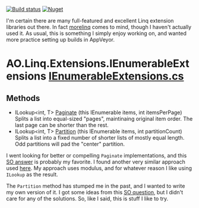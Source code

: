 [![Build status](https://ci.appveyor.com/api/projects/status/j93j0km26ty53d34?svg=true)](https://ci.appveyor.com/project/adamosoftware/linqextensions)
[![Nuget](https://img.shields.io/nuget/v/AO.Linq.Extensions)](https://www.nuget.org/packages/AO.Linq.Extensions/)

I'm certain there are many full-featured and excellent Linq extension libraries out there. In fact [morelinq](https://www.nuget.org/packages/morelinq) comes to mind, though I haven't actually used it. As usual, this is something I simply enjoy working on, and wanted more practice setting up builds in AppVeyor.

# AO.Linq.Extensions.IEnumerableExtensions [IEnumerableExtensions.cs](https://github.com/adamfoneil/LinqExtensions/blob/master/LinqExtensions/IEnumerableExtensions.cs#L6)
## Methods
- ILookup\<int, T\> [Paginate](https://github.com/adamfoneil/LinqExtensions/blob/master/LinqExtensions/IEnumerableExtensions.cs#L8)
 (this IEnumerable<T> items, int itemsPerPage) Splits a list into equal-sized "pages", maintinaing original item order. The last page can be shorter than the rest.
- ILookup\<int, T\> [Partition](https://github.com/adamfoneil/LinqExtensions/blob/master/LinqExtensions/IEnumerableExtensions.cs#L26)
 (this IEnumerable<T> items, int partitionCount) Splits a list into a fixed number of shorter lists of mostly equal length. Odd partitions will pad the "center" partition.

I went looking for better or compelling `Paginate` implementations, and this [SO answer](https://stackoverflow.com/a/3382769/2023653) is probably my favorite. I found another very similar approach used [here](https://www.davidboike.dev/2010/08/batch-or-partition-a-collection-with-linq/). My approach uses modulus, and for whatever reason I like using `ILookup` as the result.

The `Partition` method has stumped me in the past, and I wanted to write my own version of it. I got some ideas from this [SO question](https://stackoverflow.com/questions/3892734/split-c-sharp-collection-into-equal-parts-maintaining-sort), but I didn't care for any of the solutions. So, like I said, this is stuff I like to try.
